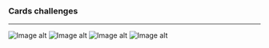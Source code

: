 ### Cards challenges
__________________________________________________________
![Image alt](https://github.com/AL-Lina/CardsChallenges/blob/main/Start%20Screen.png)
![Image alt](https://github.com/AL-Lina/CardsChallenges/blob/main/Game%20Screen.png)
![Image alt](https://github.com/AL-Lina/CardsChallenges/blob/main/Second%20Game%20Screen.png)
![Image alt](https://github.com/AL-Lina/CardsChallenges/blob/main/Game%20Over%20Screen.png)
